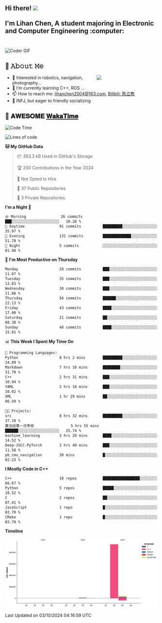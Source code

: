 <h2 align="left">
 <abc>
  <br>Hi there! <img src="https://user-images.githubusercontent.com/42378118/110234147-e3259600-7f4e-11eb-95be-0c4047144dea.gif" width="30"><br>
  <br> I'm Lihan Chen, A student majoring in Electronic and Computer Engineering :computer:<br>
  <br>
 </abc>
</h2>

<img align="center" src="https://media.giphy.com/media/SWoSkN6DxTszqIKEqv/giphy.gif" alt="Coder GIF" width="500">

## :book: 𝙰𝚋𝚘𝚞𝚝 𝙼𝚎

<img align="right" width="40%" src="https://github-readme-stats.vercel.app/api?username=LihanChen2004&show_icons=true&icon_color=CE1D2D&text_color=718096&bg_color=ffffff&hide_title=true" />

- 🌟 Interested in robotics, navigation, photography...
- 🌱 I’m currently learning C++, ROS ... 
- 📫 How to reach me: lihanchen2004@163.com, [Bilibili: 陈立憨](https://space.bilibili.com/170786212)
- 👯 INFJ, but eager to friendly socializing

## 📜 𝐀𝐖𝐄𝐒𝐎𝐌𝐄 [𝐖𝐚𝐤𝐚𝐓𝐢𝐦𝐞](https://github.com/anmol098/waka-readme-stats)

<!--START_SECTION:waka-->
![Code Time](http://img.shields.io/badge/Code%20Time-223%20hrs%2035%20mins-blue)

![Lines of code](https://img.shields.io/badge/From%20Hello%20World%20I%27ve%20Written-997.1%20thousand%20lines%20of%20code-blue)

**🐱 My GitHub Data** 

> 📦 393.3 kB Used in GitHub's Storage 
 > 
> 🏆 200 Contributions in the Year 2024
 > 
> 🚫 Not Opted to Hire
 > 
> 📜 37 Public Repositories 
 > 
> 🔑 3 Private Repositories 
 > 
**I'm a Night 🦉** 

```text
🌞 Morning                26 commits          ███░░░░░░░░░░░░░░░░░░░░░░   10.28 % 
🌆 Daytime                91 commits          █████████░░░░░░░░░░░░░░░░   35.97 % 
🌃 Evening                131 commits         █████████████░░░░░░░░░░░░   51.78 % 
🌙 Night                  5 commits           ░░░░░░░░░░░░░░░░░░░░░░░░░   01.98 % 
```
📅 **I'm Most Productive on Thursday** 

```text
Monday                   28 commits          ███░░░░░░░░░░░░░░░░░░░░░░   11.07 % 
Tuesday                  35 commits          ███░░░░░░░░░░░░░░░░░░░░░░   13.83 % 
Wednesday                30 commits          ███░░░░░░░░░░░░░░░░░░░░░░   11.86 % 
Thursday                 56 commits          ██████░░░░░░░░░░░░░░░░░░░   22.13 % 
Friday                   43 commits          ████░░░░░░░░░░░░░░░░░░░░░   17.00 % 
Saturday                 21 commits          ██░░░░░░░░░░░░░░░░░░░░░░░   08.30 % 
Sunday                   40 commits          ████░░░░░░░░░░░░░░░░░░░░░   15.81 % 
```


📊 **This Week I Spent My Time On** 

```text
💬 Programming Languages: 
Python                   8 hrs 2 mins        █████████░░░░░░░░░░░░░░░░   34.89 % 
Markdown                 7 hrs 18 mins       ████████░░░░░░░░░░░░░░░░░   31.70 % 
C++                      2 hrs 31 mins       ███░░░░░░░░░░░░░░░░░░░░░░   10.94 % 
YAML                     2 hrs 18 mins       ███░░░░░░░░░░░░░░░░░░░░░░   10.02 % 
XML                      1 hr 29 mins        ██░░░░░░░░░░░░░░░░░░░░░░░   06.50 % 

🐱‍💻 Projects: 
src                      8 hrs 32 mins       █████████░░░░░░░░░░░░░░░░   37.10 % 
算法组第一次考核                 5 hrs 55 mins       ██████░░░░░░░░░░░░░░░░░░░   25.74 % 
machine_learning         3 hrs 20 mins       ████░░░░░░░░░░░░░░░░░░░░░   14.52 % 
Deep-JSCC-PyTorch        2 hrs 40 mins       ███░░░░░░░░░░░░░░░░░░░░░░   11.58 % 
pb_cmu_navigation        30 mins             █░░░░░░░░░░░░░░░░░░░░░░░░   02.23 % 
```

**I Mostly Code in C++** 

```text
C++                      18 repos            █████████████████░░░░░░░░   66.67 % 
Python                   5 repos             █████░░░░░░░░░░░░░░░░░░░░   18.52 % 
C                        2 repos             ██░░░░░░░░░░░░░░░░░░░░░░░   07.41 % 
JavaScript               1 repo              █░░░░░░░░░░░░░░░░░░░░░░░░   03.70 % 
CMake                    1 repo              █░░░░░░░░░░░░░░░░░░░░░░░░   03.70 % 
```



**Timeline**

![Lines of Code chart](https://raw.githubusercontent.com/LihanChen2004/LihanChen2004/main/assets/bar_graph.png)


 Last Updated on 03/10/2024 04:16:59 UTC
<!--END_SECTION:waka-->

<!--
**LihanChen2004/LihanChen2004** is a ✨ _special_ ✨ repository because its `README.md` (this file) appears on your GitHub profile.

Here are some ideas to get you started:

- 🔭 I’m currently working on ...
- 🌱 I’m currently learning ...
- 👯 I’m looking to collaborate on ...
- 🤔 I’m looking for help with ...
- 💬 Ask me about ...
- 📫 How to reach me: ...
- 😄 Pronouns: ...
- ⚡ Fun fact: ...
-->
